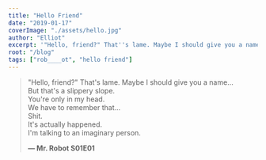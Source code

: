 ```yaml
---
title: "Hello Friend"
date: "2019-01-17"
coverImage: "./assets/hello.jpg"
author: "Elliot"
excerpt: '"Hello, friend?" That''s lame. Maybe I should give you a name...'
root: "/blog"
tags: ["rob____ot", "hello friend"]
---
```


> "Hello, friend?" That's lame. Maybe I should give you a name...\
> But that's a slippery slope.\
> You're only in my head.\
> We have to remember that...\
> Shit.\
> It's actually happened.\
> I'm talking to an imaginary person.
>
> **— Mr. Robot S01E01**
